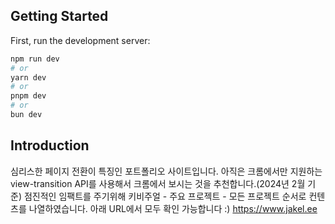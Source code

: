 ## Getting Started

First, run the development server:

```bash
npm run dev
# or
yarn dev
# or
pnpm dev
# or
bun dev
```

## Introduction

심리스한 페이지 전환이 특징인 포트폴리오 사이트입니다.
아직은 크롬에서만 지원하는 view-transition API를 사용해서 크롬에서 보시는 것을 추천합니다.(2024년 2월 기준)
점진적인 임팩트를 주기위해 키비주얼 - 주요 프로젝트 - 모든 프로젝트 순서로 컨텐츠를 나열하였습니다.
아래 URL에서 모두 확인 가능합니다 :)
https://www.jakel.ee